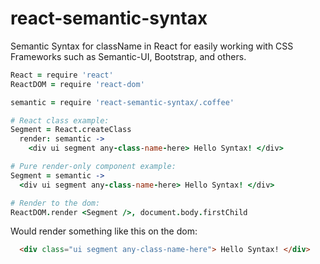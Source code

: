 # react-semantic-syntax
Semantic Syntax for className in React for easily working with CSS Frameworks such as Semantic-UI, Bootstrap, and others.

```coffee
React = require 'react'
ReactDOM = require 'react-dom'

semantic = require 'react-semantic-syntax/.coffee'

# React class example:
Segment = React.createClass
  render: semantic ->
    <div ui segment any-class-name-here> Hello Syntax! </div>

# Pure render-only component example:
Segment = semantic ->
  <div ui segment any-class-name-here> Hello Syntax! </div>

# Render to the dom:
ReactDOM.render <Segment />, document.body.firstChild
```
Would render something like this on the dom:
```html
  <div class="ui segment any-class-name-here"> Hello Syntax! </div>
```
